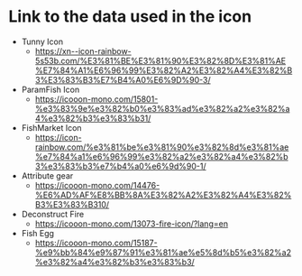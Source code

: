 # Link to the data used in the icon

- Tunny Icon
  - https://xn--icon-rainbow-5s53b.com/%E3%81%BE%E3%81%90%E3%82%8D%E3%81%AE%E7%84%A1%E6%96%99%E3%82%A2%E3%82%A4%E3%82%B3%E3%83%B3%E7%B4%A0%E6%9D%90-3/
- ParamFish Icon
  - https://icooon-mono.com/15801-%e3%83%9e%e3%82%b0%e3%83%ad%e3%82%a2%e3%82%a4%e3%82%b3%e3%83%b31/
- FishMarket Icon
  - https://icon-rainbow.com/%e3%81%be%e3%81%90%e3%82%8d%e3%81%ae%e7%84%a1%e6%96%99%e3%82%a2%e3%82%a4%e3%82%b3%e3%83%b3%e7%b4%a0%e6%9d%90-1/
- Attribute gear
  - https://icooon-mono.com/14476-%E6%AD%AF%E8%BB%8A%E3%82%A2%E3%82%A4%E3%82%B3%E3%83%B310/
- Deconstruct Fire
  - https://icooon-mono.com/13073-fire-icon/?lang=en
- Fish Egg
  - https://icooon-mono.com/15187-%e9%bb%84%e9%87%91%e3%81%ae%e5%8d%b5%e3%82%a2%e3%82%a4%e3%82%b3%e3%83%b3/